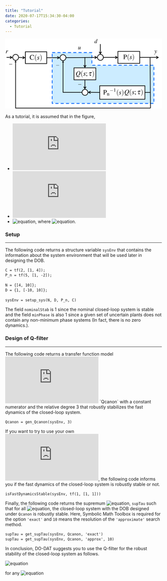 ```yaml
---
title: "Tutorial"
date: 2020-07-17T15:34:30-04:00
categories:
  - Tutorial
---
```


<img src="https://github.com/do-dat/do-dat.github.io/blob/master/assets/images/DOB.png?raw=true" alt="Sublime's custom image"/>


As a tutorial, it is assumed that in the figure,

- ![equation](https://latex.codecogs.com/gif.latex?C(s)&space;=&space;2/(s&plus;4))
- ![equation](https://latex.codecogs.com/gif.latex?P_n(s)&space;=&space;5/(s-2))
- ![equation](https://latex.codecogs.com/gif.latex?P(s)&space;=&space;\beta_0/(s&plus;\alpha_0)), where ![equation](https://latex.codecogs.com/gif.latex?4\leq\beta_0\leq&space;10,\:-10\leq\alpha_0\leq&space;10).

### Setup

---

The following code returns a structure variable `sysEnv` that contains the information about the system environment that will be used later in designing the DOB.

```
C = tf(2, [1, 4]);
P_n = tf(5, [1, -2]);

N = {[4, 10]};
D = {1, [-10, 10]};

sysEnv = setup_sys(N, D, P_n, C)
```

The field `nominalStab` is 1 since the nominal closed-loop system is stable and the field `minPhase` is also 1 since a given set of uncertain plants does not contain any non-minimum phase systems (In fact, there is no zero dynamics.).

### Design of Q-filter

---

The following code returns a transfer function model ![equation](https://latex.codecogs.com/gif.latex?Q(s;1)) `Qcanon` with a constant numerator and the relative degree 3 that robustly stabilizes the fast dynamics of the closed-loop system.

```
Qcanon = gen_Qcanon(sysEnv, 3)
```

If you want to try to use your own ![equation](https://latex.codecogs.com/gif.latex?Q(s;1)=1/(s&plus;1)), the following code informs you if the fast dynamics of the closed-loop system is robustly stable or not.

```
isFastDynamicsStable(sysEnv, tf(1, [1, 1]))
```

Finally, the following code returns the supremum ![equation](https://latex.codecogs.com/gif.latex?\tau^*), `supTau` such that for all ![equation](https://latex.codecogs.com/gif.latex?0<\tau<\tau^*), the closed-loop system with the DOB designed under `Qcanon` is robustly stable. Here, Symbolic Math Toolbox is required for the option `'exact'` and `10` means the resolution of the `'approximate'` search method.


```
supTau = get_supTau(sysEnv, Qcanon, 'exact')
supTau = get_supTau(sysEnv, Qcanon, 'approx', 10)
```

In conclusion, DO-DAT suggests you to use the Q-filter for the robust stability of the closed-loop system as follows.

![equation](https://latex.codecogs.com/gif.latex?Q(s;\tau)&space;=&space;\frac{0.5}{(\tau&space;s)^3&plus;2(\tau&space;s)^2&plus;&space;(\tau&space;s)&space;&plus;&space;0.5})

for any ![equation](https://latex.codecogs.com/gif.latex?0<\tau<0.0232)
